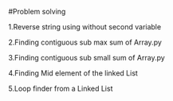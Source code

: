 #Problem solving


1.Reverse string using without second variable

2.Finding contiguous sub max sum of Array.py 

3.Finding contiguous sub small sum of Array.py

4.Finding Mid element of the linked List

5.Loop finder from a Linked List
